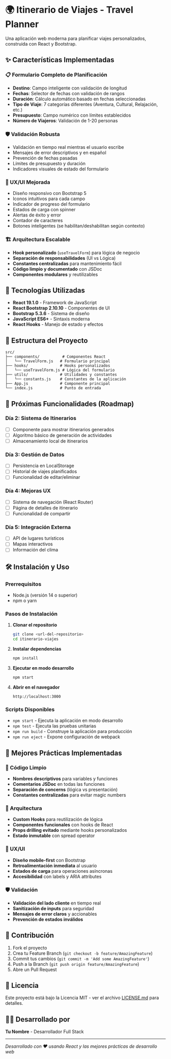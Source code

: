 # 🌍 Itinerario de Viajes - Travel Planner

Una aplicación web moderna para planificar viajes personalizados, construida con React y Bootstrap.

## ✨ Características Implementadas

### 📋 Formulario Completo de Planificación
- **Destino**: Campo inteligente con validación de longitud
- **Fechas**: Selector de fechas con validación de rangos
- **Duración**: Cálculo automático basado en fechas seleccionadas
- **Tipo de Viaje**: 7 categorías diferentes (Aventura, Cultural, Relajación, etc.)
- **Presupuesto**: Campo numérico con límites establecidos
- **Número de Viajeros**: Validación de 1-20 personas

### 🛡️ Validación Robusta
- Validación en tiempo real mientras el usuario escribe
- Mensajes de error descriptivos y en español
- Prevención de fechas pasadas
- Límites de presupuesto y duración
- Indicadores visuales de estado del formulario

### 🎨 UX/UI Mejorada
- Diseño responsivo con Bootstrap 5
- Iconos intuitivos para cada campo
- Indicador de progreso del formulario
- Estados de carga con spinner
- Alertas de éxito y error
- Contador de caracteres
- Botones inteligentes (se habilitan/deshabilitan según contexto)

### 🏗️ Arquitectura Escalable
- **Hook personalizado** (`useTravelForm`) para lógica de negocio
- **Separación de responsabilidades** (UI vs Lógica)
- **Constantes centralizadas** para mantenimiento fácil
- **Código limpio y documentado** con JSDoc
- **Componentes modulares** y reutilizables

## 🚀 Tecnologías Utilizadas

- **React 19.1.0** - Framework de JavaScript
- **React Bootstrap 2.10.10** - Componentes de UI
- **Bootstrap 5.3.6** - Sistema de diseño
- **JavaScript ES6+** - Sintaxis moderna
- **React Hooks** - Manejo de estado y efectos

## 📁 Estructura del Proyecto

```
src/
├── components/          # Componentes React
│   └── TravelForm.js   # Formulario principal
├── hooks/              # Hooks personalizados
│   └── useTravelForm.js # Lógica del formulario
├── utils/              # Utilidades y constantes
│   └── constants.js    # Constantes de la aplicación
├── App.js              # Componente principal
└── index.js            # Punto de entrada
```

## 🎯 Próximas Funcionalidades (Roadmap)

### Día 2: Sistema de Itinerarios
- [ ] Componente para mostrar itinerarios generados
- [ ] Algoritmo básico de generación de actividades
- [ ] Almacenamiento local de itinerarios

### Día 3: Gestión de Datos
- [ ] Persistencia en LocalStorage
- [ ] Historial de viajes planificados
- [ ] Funcionalidad de editar/eliminar

### Día 4: Mejoras UX
- [ ] Sistema de navegación (React Router)
- [ ] Página de detalles de itinerario
- [ ] Funcionalidad de compartir

### Día 5: Integración Externa
- [ ] API de lugares turísticos
- [ ] Mapas interactivos
- [ ] Información del clima

## 🛠️ Instalación y Uso

### Prerrequisitos
- Node.js (versión 14 o superior)
- npm o yarn

### Pasos de Instalación

1. **Clonar el repositorio**
   ```bash
   git clone <url-del-repositorio>
   cd itinerario-viajes
   ```

2. **Instalar dependencias**
   ```bash
   npm install
   ```

3. **Ejecutar en modo desarrollo**
   ```bash
   npm start
   ```

4. **Abrir en el navegador**
   ```
   http://localhost:3000
   ```

### Scripts Disponibles

- `npm start` - Ejecuta la aplicación en modo desarrollo
- `npm test` - Ejecuta las pruebas unitarias
- `npm run build` - Construye la aplicación para producción
- `npm run eject` - Expone configuración de webpack

## 📝 Mejores Prácticas Implementadas

### 🧹 Código Limpio
- **Nombres descriptivos** para variables y funciones
- **Comentarios JSDoc** en todas las funciones
- **Separación de concerns** (lógica vs presentación)
- **Constantes centralizadas** para evitar magic numbers

### 🔧 Arquitectura
- **Custom Hooks** para reutilización de lógica
- **Componentes funcionales** con hooks de React
- **Props drilling evitado** mediante hooks personalizados
- **Estado inmutable** con spread operator

### 🎯 UX/UI
- **Diseño mobile-first** con Bootstrap
- **Retroalimentación inmediata** al usuario
- **Estados de carga** para operaciones asíncronas
- **Accesibilidad** con labels y ARIA attributes

### 🛡️ Validación
- **Validación del lado cliente** en tiempo real
- **Sanitización de inputs** para seguridad
- **Mensajes de error claros** y accionables
- **Prevención de estados inválidos**

## 🤝 Contribución

1. Fork el proyecto
2. Crea tu Feature Branch (`git checkout -b feature/AmazingFeature`)
3. Commit tus cambios (`git commit -m 'Add some AmazingFeature'`)
4. Push a la Branch (`git push origin feature/AmazingFeature`)
5. Abre un Pull Request

## 📄 Licencia

Este proyecto está bajo la Licencia MIT - ver el archivo [LICENSE.md](LICENSE.md) para detalles.

## 👨‍💻 Desarrollado por

**Tu Nombre** - Desarrollador Full Stack

---

*Desarrollado con ❤️ usando React y las mejores prácticas de desarrollo web*
